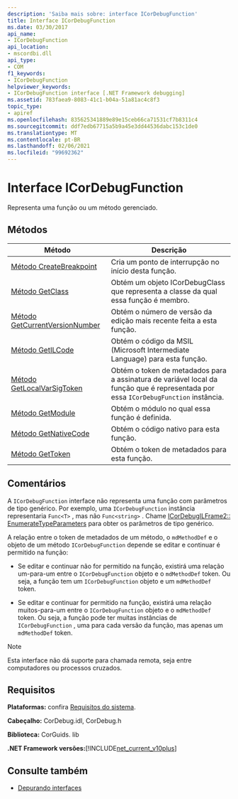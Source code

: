 ```yaml
---
description: 'Saiba mais sobre: interface ICorDebugFunction'
title: Interface ICorDebugFunction
ms.date: 03/30/2017
api_name:
- ICorDebugFunction
api_location:
- mscordbi.dll
api_type:
- COM
f1_keywords:
- ICorDebugFunction
helpviewer_keywords:
- ICorDebugFunction interface [.NET Framework debugging]
ms.assetid: 783faea9-8083-41c1-b04a-51a81ac4c8f3
topic_type:
- apiref
ms.openlocfilehash: 835625341889e89e15ceb66ca71531cf7b8311c4
ms.sourcegitcommit: ddf7edb67715a5b9a45e3dd44536dabc153c1de0
ms.translationtype: MT
ms.contentlocale: pt-BR
ms.lasthandoff: 02/06/2021
ms.locfileid: "99692362"
---
```

# <a name="icordebugfunction-interface"></a>Interface ICorDebugFunction

Representa uma função ou um método gerenciado.  
  
## <a name="methods"></a>Métodos  
  
|Método|Descrição|  
|------------|-----------------|  
|[Método CreateBreakpoint](icordebugfunction-createbreakpoint-method.md)|Cria um ponto de interrupção no início desta função.|  
|[Método GetClass](icordebugfunction-getclass-method.md)|Obtém um objeto ICorDebugClass que representa a classe da qual essa função é membro.|  
|[Método GetCurrentVersionNumber](icordebugfunction-getcurrentversionnumber-method.md)|Obtém o número de versão da edição mais recente feita a esta função.|  
|[Método GetILCode](icordebugfunction-getilcode-method.md)|Obtém o código da MSIL (Microsoft Intermediate Language) para esta função.|  
|[Método GetLocalVarSigToken](icordebugfunction-getlocalvarsigtoken-method.md)|Obtém o token de metadados para a assinatura de variável local da função que é representada por essa `ICorDebugFunction` instância.|  
|[Método GetModule](icordebugfunction-getmodule-method.md)|Obtém o módulo no qual essa função é definida.|  
|[Método GetNativeCode](icordebugfunction-getnativecode-method.md)|Obtém o código nativo para esta função.|  
|[Método GetToken](icordebugfunction-gettoken-method.md)|Obtém o token de metadados para esta função.|  
  
## <a name="remarks"></a>Comentários  

 A `ICorDebugFunction` interface não representa uma função com parâmetros de tipo genérico. Por exemplo, uma `ICorDebugFunction` instância representaria `Func<T>` , mas não `Func<string>` . Chame [ICorDebugILFrame2:: EnumerateTypeParameters](icordebugilframe2-enumeratetypeparameters-method.md) para obter os parâmetros de tipo genérico.  
  
 A relação entre o token de metadados de um método, o `mdMethodDef` e o objeto de um método `ICorDebugFunction` depende se editar e continuar é permitido na função:  
  
- Se editar e continuar não for permitido na função, existirá uma relação um-para-um entre o `ICorDebugFunction` objeto e o `mdMethodDef` token. Ou seja, a função tem um `ICorDebugFunction` objeto e um `mdMethodDef` token.  
  
- Se editar e continuar for permitido na função, existirá uma relação muitos-para-um entre o `ICorDebugFunction` objeto e o `mdMethodDef` token. Ou seja, a função pode ter muitas instâncias de `ICorDebugFunction` , uma para cada versão da função, mas apenas um `mdMethodDef` token.  
  
> [!NOTE]
> Esta interface não dá suporte para chamada remota, seja entre computadores ou processos cruzados.  
  
## <a name="requirements"></a>Requisitos  

 **Plataformas:** confira [Requisitos do sistema](../../get-started/system-requirements.md).  
  
 **Cabeçalho:** CorDebug.idl, CorDebug.h  
  
 **Biblioteca:**  CorGuids. lib  
  
 **.NET Framework versões:**[!INCLUDE[net_current_v10plus](../../../../includes/net-current-v10plus-md.md)]  
  
## <a name="see-also"></a>Consulte também

- [Depurando interfaces](debugging-interfaces.md)
